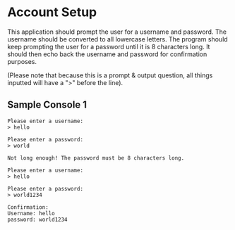 # Account Setup

This application should prompt the user for a username and password. The username should be converted to all lowercase letters. The program should keep prompting the user for a password until it is 8 characters long. It should then echo back the username and password for confirmation purposes.

(Please note that because this is a prompt & output question, all things inputted will have a ">" before the line).
## Sample Console 1
```
Please enter a username:
> hello

Please enter a password:
> world

Not long enough! The password must be 8 characters long.

Please enter a username:
> hello

Please enter a password:
> world1234

Confirmation:
Username: hello
password: world1234
```
